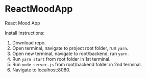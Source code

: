 # ReactMoodApp
React Mood App

Install Instructions:
1) Download repo.
2) Open terminal, navigate to project root folder, run `yarn`.
3) Open new terminal, navigate to root/backend, run `yarn`.
4) Run `yarn start` from root folder in 1st terminal.
5) Run `node server.js` from root/backend folder in 2nd terminal.
6) Navigate to localhost:8080.
